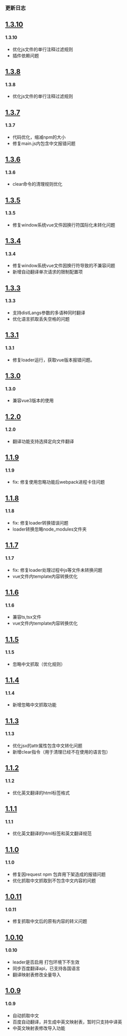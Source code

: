 ### 更新日志
<a name="1.3.10"></a>
## [1.3.10](https://github.com/hujinbin/webpack-i18n-loader/tree/v1.3.10)

#### 1.3.10

* 优化js文件的单行注释过滤规则
* 插件依赖问题


<a name="1.3.8"></a>
## [1.3.8](https://github.com/hujinbin/webpack-i18n-loader/tree/v1.3.8)

#### 1.3.8

* 优化js文件的单行注释过滤规则


<a name="1.3.7"></a>
## [1.3.7](https://github.com/hujinbin/webpack-i18n-loader/tree/v1.3.7)

#### 1.3.7

* 代码优化，缩减npm的大小
* 修复main.js内包含中文报错问题


<a name="1.3.6"></a>
## [1.3.6](https://github.com/hujinbin/webpack-i18n-loader/tree/v1.3.6)

#### 1.3.6

* clear命令的清理规则优化


<a name="1.3.5"></a>
## [1.3.5](https://github.com/hujinbin/webpack-i18n-loader/tree/v1.3.5)

#### 1.3.5

* 修复window系统vue文件因换行符国际化未转化问题


<a name="1.3.4"></a>
## [1.3.4](https://github.com/hujinbin/webpack-i18n-loader/tree/v1.3.4)

#### 1.3.4

* 修复window系统vue文件因换行符导致的不兼容问题
* 新增自动翻译单次请求的限制配置项


<a name="1.3.3"></a>
## [1.3.3](https://github.com/hujinbin/webpack-i18n-loader/tree/v1.3.3)

#### 1.3.3

* 支持distLangs参数的多语种同时翻译
* 优化语言抓取丢失空格的问题


<a name="1.3.1"></a>
## [1.3.1](https://github.com/hujinbin/webpack-i18n-loader/tree/v1.3.1)

#### 1.3.1

* 修复loader运行，获取vue版本报错问题。


<a name="1.3.0"></a>
## [1.3.0](https://github.com/hujinbin/webpack-i18n-loader/tree/v1.3.0)

#### 1.3.0

* 兼容vue3版本的使用


<a name="1.2.0"></a>
## [1.2.0](https://github.com/hujinbin/webpack-i18n-loader/tree/v1.2.0)

#### 1.2.0

* 翻译功能支持选择定向文件翻译


<a name="1.1.9"></a>
## [1.1.9](https://github.com/hujinbin/webpack-i18n-loader/tree/v1.1.9)

#### 1.1.9

* fix: 修复使用忽略功能后webpack进程卡住问题


<a name="1.1.8"></a>
## [1.1.8](https://github.com/hujinbin/webpack-i18n-loader/tree/v1.1.8)

#### 1.1.8

* fix: 修复loader转换错误问题
* loader转换忽略node_modules文件夹


<a name="1.1.7"></a>
## [1.1.7](https://github.com/hujinbin/webpack-i18n-loader/tree/v1.1.7)

#### 1.1.7

* fix: 修复loader处理过程中js等文件未转换问题
* vue文件内template内容转换优化


<a name="1.1.6"></a>
## [1.1.6](https://github.com/hujinbin/webpack-i18n-loader/tree/v1.1.6)

#### 1.1.6

* 兼容ts,tsx文件
* vue文件内template内容转换优化


<a name="1.1.5"></a>
## [1.1.5](https://github.com/hujinbin/webpack-i18n-loader/tree/v1.1.5)

#### 1.1.5

* 忽略中文抓取（优化规则）


<a name="1.1.4"></a>
## [1.1.4](https://github.com/hujinbin/webpack-i18n-loader/tree/v1.1.4)

#### 1.1.4

* 新增忽略中文抓取功能


<a name="1.1.3"></a>
## [1.1.3](https://github.com/hujinbin/webpack-i18n-loader/tree/v1.1.3)

#### 1.1.3

* 优化jsx的attr属性包含中文转化问题
* 新增clear指令（用于清理已经不在使用的语言包）


<a name="1.1.2"></a>
## [1.1.2](https://github.com/hujinbin/webpack-i18n-loader/tree/v1.1.2)

#### 1.1.2

* 优化英文翻译的html标签格式


<a name="1.1.1"></a>
## [1.1.1](https://github.com/hujinbin/webpack-i18n-loader/tree/v1.1.1)

#### 1.1.1

* 优化英文翻译的html标签和英文翻译规范


<a name="1.1.0"></a>
## [1.1.0](https://github.com/hujinbin/webpack-i18n-loader/tree/v1.1.0)

#### 1.1.0

* 修复因request npm 包弃用下架造成的报错问题
* 优化抓取中文抓取到不包含中文内容的问题


<a name="1.0.11"></a>
## [1.0.11](https://github.com/hujinbin/webpack-i18n-loader/tree/v1.0.11)

#### 1.0.11

* 修复抓取中文后的原有内容的转义问题



<a name="1.0.10"></a>
## [1.0.10](https://github.com/hujinbin/webpack-i18n-loader/tree/v1.0.10)

#### 1.0.10

* leader是否启用 打包环境下不生效
* 同步百度翻译api，已支持各国语言
* 翻译映射表修改全量导入



<a name="1.0.9"></a>
## [1.0.9](https://github.com/hujinbin/webpack-i18n-loader/tree/v1.0.9)

#### 1.0.9

* 自动抓取中文
* 百度自动翻译，并生成中英文映射表，暂时只支持中译英
* 中英文映射表修改导入功能




